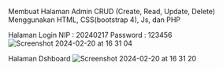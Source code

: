 Membuat Halaman Admin CRUD (Create, Read, Update, Delete) Menggunakan HTML, CSS(bootstrap 4), Js, dan PHP

Halaman Login
NIP : 20240217
Password : 123456
![Screenshot 2024-02-20 at 16 31 04](https://github.com/clarizaprasetyo/CRUD-PHP/assets/122504992/4f40ac06-d32b-44dc-9cb3-87fce6424a35)


Halaman Dshboard
![Screenshot 2024-02-20 at 16 31 20](https://github.com/clarizaprasetyo/CRUD-PHP/assets/122504992/73b2c862-3d41-47a0-880a-ad4f958a6530)
